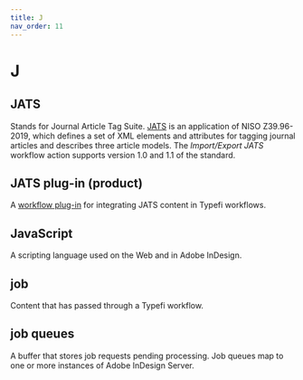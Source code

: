 ```yaml
---
title: J
nav_order: 11
---
```


# J

## JATS
Stands for Journal Article Tag Suite. [JATS](https://jats.nlm.nih.gov/) is an application of NISO Z39.96-2019, which defines a set of XML elements and attributes for tagging journal articles and describes three article models. The _Import/Export JATS_ workflow action supports version 1.0 and 1.1 of the standard.

## JATS plug-in (product)
A [workflow plug-in](/w.html#workflow-plug-ins) for integrating JATS content in Typefi workflows.

## JavaScript
A scripting language used on the Web and in Adobe InDesign.

## job
Content that has passed through a Typefi workflow.

## job queues
A buffer that stores job requests pending processing. Job queues map to one or more instances of Adobe InDesign Server.
